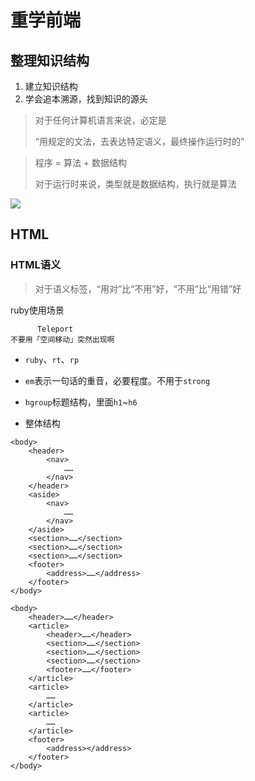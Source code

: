 # 重学前端 #



## 整理知识结构 ##

1. 建立知识结构
2. 学会追本溯源，找到知识的源头



> 对于任何计算机语言来说，必定是
>
> “用规定的文法，去表达特定语义，最终操作运行时的”



> 程序 = 算法 + 数据结构
>
> 对于运行时来说，类型就是数据结构，执行就是算法



![](https://static001.geekbang.org/resource/image/d1/a8/d1cb4040d91207075e0591abffe1b9a8.jpg)

## HTML ##

### HTML语义 ###

> 对于语义标签，“用对”比“不用”好，“不用”比“用错”好



ruby使用场景

```
      Teleport
不要用「空间移动」突然出现啊
```



- `ruby`、`rt`、`rp`

- `em`表示一句话的重音，必要程度。不用于`strong`
- `hgroup`标题结构，里面`h1`~`h6`
- 整体结构

```
<body>
    <header>
        <nav>
            ……
        </nav>
    </header>
    <aside>
        <nav>
            ……
        </nav>
    </aside>
    <section>……</section>
    <section>……</section>
    <section>……</section>
    <footer>
        <address>……</address>
    </footer>
</body>
```

```
<body>
    <header>……</header>
    <article>
        <header>……</header>
        <section>……</section>
        <section>……</section>
        <section>……</section>
        <footer>……</footer>
    </article>
    <article>
        ……
    </article>
    <article>
        ……
    </article>
    <footer>
        <address></address>
    </footer>
</body>
```



































